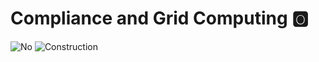 # Compliance and Grid Computing :o2:

![No](images/no.png) ![Construction](images/construction.png)
